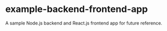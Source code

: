 # example-backend-frontend-app

A sample Node.js backend and React.js frontend app for future reference.
